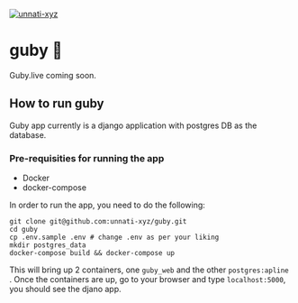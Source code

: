 
[![unnati-xyz](https://circleci.com/gh/unnati-xyz/guby.svg?style=svg)](https://app.circleci.com/pipelines/github/unnati-xyz/guby)

# guby 🦉
Guby.live coming soon.


## How to run guby
Guby app currently is a django application with postgres DB as the database.

### Pre-requisities for running the app

* Docker
* docker-compose

In order to run the app, you need to do the following:

```shell
git clone git@github.com:unnati-xyz/guby.git
cd guby
cp .env.sample .env # change .env as per your liking
mkdir postgres_data
docker-compose build && docker-compose up
```

This will bring up 2 containers, one `guby_web` and the other `postgres:apline` . Once the containers are up, go to your browser and type `localhost:5000`, you should see the djano app.


